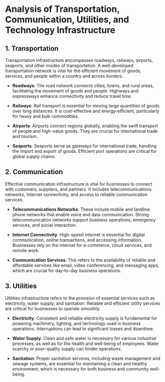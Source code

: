 # Analysis of Transportation, Communication, Utilities, and Technology Infrastructure

## 1. Transportation

Transportation infrastructure encompasses roadways, railways, airports, seaports, and other modes of transportation. A well-developed transportation network is vital for the efficient movement of goods, services, and people within a country and across borders.

- **Roadways**: The road network connects cities, towns, and rural areas, facilitating the movement of goods and people. Highways and expressways enhance connectivity and reduce travel time.
  
- **Railways**: Rail transport is essential for moving large quantities of goods over long distances. It is cost-effective and energy-efficient, particularly for heavy and bulk commodities.

- **Airports**: Airports connect regions globally, enabling the swift transport of people and high-value goods. They are crucial for international trade and tourism.

- **Seaports**: Seaports serve as gateways for international trade, handling the import and export of goods. Efficient port operations are critical for global supply chains.

## 2. Communication

Effective communication infrastructure is vital for businesses to connect with customers, suppliers, and partners. It includes telecommunications networks, internet connectivity, and access to reliable communication services.

- **Telecommunications Networks**: These include mobile and landline phone networks that enable voice and data communication. Strong telecommunication networks support business operations, emergency services, and social interaction.

- **Internet Connectivity**: High-speed internet is essential for digital communication, online transactions, and accessing information. Businesses rely on the internet for e-commerce, cloud services, and remote work.

- **Communication Services**: This refers to the availability of reliable and affordable services like email, video conferencing, and messaging apps, which are crucial for day-to-day business operations.

## 3. Utilities

Utilities infrastructure refers to the provision of essential services such as electricity, water supply, and sanitation. Reliable and efficient utility services are critical for businesses to operate smoothly.

- **Electricity**: Consistent and reliable electricity supply is fundamental for powering machinery, lighting, and technology used in business operations. Interruptions can lead to significant losses and downtime.

- **Water Supply**: Clean and safe water is necessary for various industrial processes, as well as for the health and well-being of employees. Water scarcity or poor-quality supply can hinder operations.

- **Sanitation**: Proper sanitation services, including waste management and sewage systems, are essential for maintaining a clean and healthy environment, which is necessary for both business and community well-being.

